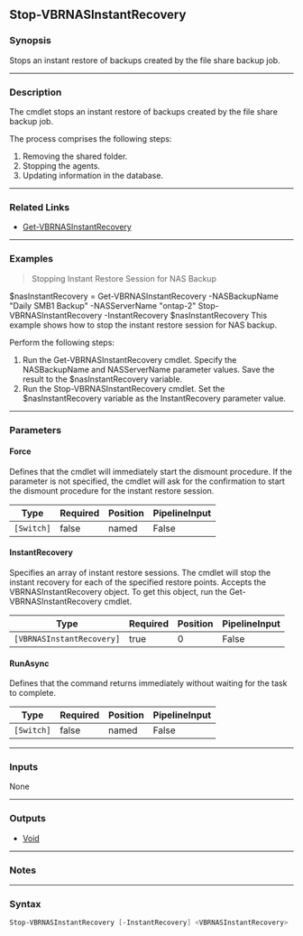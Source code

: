 Stop-VBRNASInstantRecovery
--------------------------

### Synopsis
Stops an instant restore of backups created by the file share backup job.

---

### Description

The cmdlet stops an instant restore of backups created by the file share backup job.

The process comprises the following steps:
1. Removing the shared folder.
2. Stopping the agents.
3. Updating information in the database.

---

### Related Links
* [Get-VBRNASInstantRecovery](Get-VBRNASInstantRecovery)

---

### Examples
> Stopping Instant Restore Session for NAS Backup

$nasInstantRecovery = Get-VBRNASInstantRecovery -NASBackupName "Daily SMB1 Backup" -NASServerName "ontap-2"
Stop-VBRNASInstantRecovery -InstantRecovery $nasInstantRecovery
This example shows how to stop the instant restore session for NAS backup.

Perform the following steps:
1. Run the Get-VBRNASInstantRecovery cmdlet. Specify the NASBackupName and NASServerName parameter values. Save the result to the $nasInstantRecovery variable.
2. Run the Stop-VBRNASInstantRecovery cmdlet. Set the $nasInstantRecovery variable as the InstantRecovery parameter value.

---

### Parameters
#### **Force**
Defines that the cmdlet will immediately start the dismount procedure. If the parameter is not specified, the cmdlet will ask for the confirmation to start the dismount procedure for the instant restore session.

|Type      |Required|Position|PipelineInput|
|----------|--------|--------|-------------|
|`[Switch]`|false   |named   |False        |

#### **InstantRecovery**
Specifies an array of instant restore sessions. The cmdlet will stop the instant recovery for each of the specified restore points. Accepts the VBRNASInstantRecovery object. To get this object, run the Get-VBRNASInstantRecovery cmdlet.

|Type                     |Required|Position|PipelineInput|
|-------------------------|--------|--------|-------------|
|`[VBRNASInstantRecovery]`|true    |0       |False        |

#### **RunAsync**
Defines that the command returns immediately without waiting for the task to complete.

|Type      |Required|Position|PipelineInput|
|----------|--------|--------|-------------|
|`[Switch]`|false   |named   |False        |

---

### Inputs
None

---

### Outputs
* [Void](https://learn.microsoft.com/en-us/dotnet/api/System.Void)

---

### Notes

---

### Syntax
```PowerShell
Stop-VBRNASInstantRecovery [-InstantRecovery] <VBRNASInstantRecovery> [-Force] [-RunAsync] [<CommonParameters>]
```
